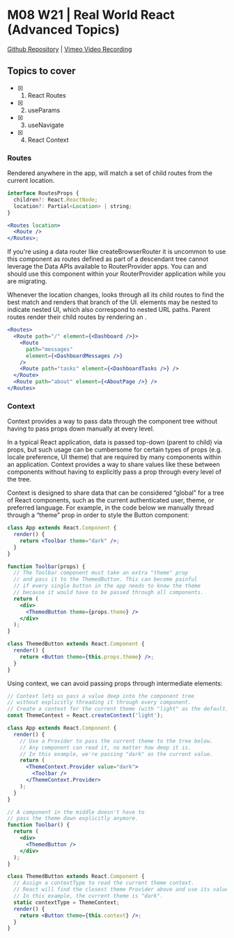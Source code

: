 # M08 W21 | Real World React (Advanced Topics)
[Github Repository](https://github.com/Alfredo08/Cohort-February-17-2025/tree/main/M08W21%20-%20Real%20World%20React%20(Advanced%20Topics)) | [Vimeo Video Recording](https://vimeo.com/1099844037/e5dc5d8247?share=copy)

## Topics to cover

* [X] 1. React Routes
* [X] 2. useParams
* [X] 3. useNavigate
* [X] 4. React Context

### Routes
Rendered anywhere in the app, <Routes> will match a set of child routes from the current location.
```jsx
interface RoutesProps {
  children?: React.ReactNode;
  location?: Partial<Location> | string;
}

<Routes location>
  <Route />
</Routes>;
```

If you're using a data router like createBrowserRouter it is uncommon to use this component as routes defined as part of a descendant <Routes> tree cannot leverage the Data APIs available to RouterProvider apps. You can and should use this component within your RouterProvider application while you are migrating.

Whenever the location changes, <Routes> looks through all its child routes to find the best match and renders that branch of the UI. <Route> elements may be nested to indicate nested UI, which also correspond to nested URL paths. Parent routes render their child routes by rendering an <Outlet>.
```jsx
<Routes>
  <Route path="/" element={<Dashboard />}>
    <Route
      path="messages"
      element={<DashboardMessages />}
    />
    <Route path="tasks" element={<DashboardTasks />} />
  </Route>
  <Route path="about" element={<AboutPage />} />
</Routes>
```

### Context

Context provides a way to pass data through the component tree without having to pass props down manually at every level.

In a typical React application, data is passed top-down (parent to child) via props, but such usage can be cumbersome for certain types of props (e.g. locale preference, UI theme) that are required by many components within an application. Context provides a way to share values like these between components without having to explicitly pass a prop through every level of the tree.

Context is designed to share data that can be considered “global” for a tree of React components, such as the current authenticated user, theme, or preferred language. For example, in the code below we manually thread through a “theme” prop in order to style the Button component:

```jsx
class App extends React.Component {
  render() {
    return <Toolbar theme="dark" />;
  }
}

function Toolbar(props) {
  // The Toolbar component must take an extra "theme" prop
  // and pass it to the ThemedButton. This can become painful
  // if every single button in the app needs to know the theme
  // because it would have to be passed through all components.
  return (
    <div>
      <ThemedButton theme={props.theme} />
    </div>
  );
}

class ThemedButton extends React.Component {
  render() {
    return <Button theme={this.props.theme} />;
  }
}
```
Using context, we can avoid passing props through intermediate elements:

```jsx
// Context lets us pass a value deep into the component tree
// without explicitly threading it through every component.
// Create a context for the current theme (with "light" as the default).
const ThemeContext = React.createContext('light');

class App extends React.Component {
  render() {
    // Use a Provider to pass the current theme to the tree below.
    // Any component can read it, no matter how deep it is.
    // In this example, we're passing "dark" as the current value.
    return (
      <ThemeContext.Provider value="dark">
        <Toolbar />
      </ThemeContext.Provider>
    );
  }
}

// A component in the middle doesn't have to
// pass the theme down explicitly anymore.
function Toolbar() {
  return (
    <div>
      <ThemedButton />
    </div>
  );
}

class ThemedButton extends React.Component {
  // Assign a contextType to read the current theme context.
  // React will find the closest theme Provider above and use its value.
  // In this example, the current theme is "dark".
  static contextType = ThemeContext;
  render() {
    return <Button theme={this.context} />;
  }
}
```